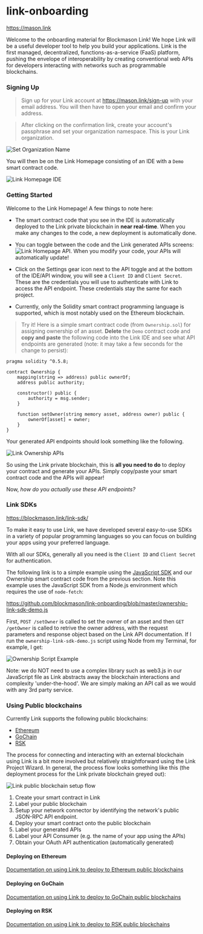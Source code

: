 # link-onboarding
https://mason.link

Welcome to the onboarding material for Blockmason Link! We hope Link will be a useful developer tool to help you build your applications. Link is the first managed, decentralized, functions-as-a-service (FaaS) platform, pushing the envelope of interoperability by creating conventional web APIs for developers interacting with networks such as programmable blockchains.

### Signing Up

> Sign up for your Link account at https://mason.link/sign-up with your email address. You will then have to open your email and confirm your address.  

> After clicking on the confirmation link, create your account's passphrase and set your organization namespace. This is your Link organization.

![Set Organization Name](images/set_org.png)

You will then be on the Link Homepage consisting of an IDE with a `Demo` smart contract code. 

![Link Homepage IDE](images/link_home_ide.png)

### Getting Started
Welcome to the Link Homepage! A few things to note here:

* The smart contract code that you see in the IDE is automatically deployed to the Link private blockchain in **near real-time**. When you make any changes to the code, a new deployment is automatically done.

* You can toggle between the code and the Link generated APIs screens:
![Link Homepage API](images/link_home_api.png). When you modify your code, your APIs will automatically update!

* Click on the Settings gear icon next to the API toggle and at the bottom of the IDE/API window, you will see a `Client ID` and `Client Secret`. These are the credentials you will use to authenticate with Link to access the API endpoint. These credentials stay the same for each project. 

* Currently, only the Solidity smart contract programming language is supported, which is most notably used on the Ethereum blockchain.

> Try it! Here is a simple smart contract code (from `Ownership.sol`) for assigning ownership of an asset. **Delete** the `Demo` contract code and **copy and paste** the following code into the Link IDE and see what API endpoints are generated (note: it may take a few seconds for the change to persist):
```
pragma solidity ^0.5.8;

contract Ownership {
    mapping(string => address) public ownerOf;
    address public authority;
    
    constructor() public {
        authority = msg.sender;
    }
    
    function setOwner(string memory asset, address owner) public {
        ownerOf[asset] = owner;
    }
}
```
Your generated API endpoints should look something like the following.

![Link Ownership APIs](images/link_ownership_apis.png)

So using the Link private blockchain, this is **all you need to do** to deploy your contract and generate your APIs. Simply copy/paste your smart contract code and the APIs will appear!

Now, *how do you actually use these API endpoints?*

### Link SDKs
https://blockmason.link/link-sdk/

To make it easy to use Link, we have developed several easy-to-use SDKs in a variety of popular programming languages so you can focus on building your apps using your preferred language. 

With all our SDKs, generally all you need is the `Client ID` and `Client Secret` for authentication.

The following link is to a simple example using the [JavaScript SDK](https://github.com/blockmason/link-sdk.js "Link JavaScript SDK") and our Ownership smart contract code from the previous section. Note this example uses the JavaScript SDK from a Node.js environment which requires the use of `node-fetch`: 

https://github.com/blockmason/link-onboarding/blob/master/ownership-link-sdk-demo.js

First, `POST /setOwner` is called to set the owner of an asset and then `GET /getOwner` is called to retrive the owner address, with the request parameters and response object based on the Link API documentation. If I run the `ownership-link-sdk-demo.js` script using Node from my Terminal, for example, I get:

![Ownership Script Example](images/ownership_script_example.png)

Note: we do NOT need to use a complex library such as web3.js in our JavaScript file as Link abstracts away the blockchain interactions and complexity 'under-the-hood'. We are simply making an API call as we would with any 3rd party service.

### Using Public blockchains

Currently Link supports the following public blockchains: 
* [Ethereum](https://www.ethereum.org/)
* [GoChain](https://gochain.io/) 
* [RSK](https://www.rsk.co/)

The process for connecting and interacting with an external blockchain using Link is a bit more involved but relatively straightforward using the Link Project Wizard. In general, the process flow looks something like this (the deployment process for the Link private blockchain greyed out):

![Link public blockchain setup flow](images/Link_public_blockchain_flow.png)

1. Create your smart contract in Link
2. Label your public blockchain
3. Setup your network connector by identifying the network's public JSON-RPC API endpoint. 
4. Deploy your smart contract onto the public blockchain
5. Label your generated APIs
6. Label your API Consumer (e.g. the name of your app using the APIs)
7. Obtain your OAuth API authentication (automatically generated)

#### Deploying on Ethereum
[Documentation on using Link to deploy to Ethereum public blockchains](https://github.com/blockmason/link-onboarding/blob/master/Ethereum.md)

#### Deploying on GoChain
[Documentation on using Link to deploy to GoChain public blockchains](https://github.com/blockmason/link-onboarding/blob/master/GoChain.md)

#### Deploying on RSK
[Documentation on using Link to deploy to RSK public blockchains](https://github.com/blockmason/link-onboarding/blob/master/RSK.md)